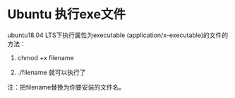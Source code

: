 # Ubuntu 执行exe文件

ubuntu18.04 LTS下执行属性为executable (application/x-executable)的文件的方法：

1. chmod +x filename 

2. ./filename 就可以执行了

注：把filename替换为你要安装的文件名。
